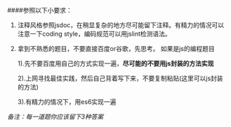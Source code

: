 ####参照以下小要求：

1. 注释风格参照jsdoc，在稍显复杂的地方尽可能留下注释。有精力的情况可以注意一下coding style，编码规范可以用jslint检测语法。

2. 拿到不熟悉的题目，不要直接百度or谷歌，先思考。
   如果是js的编程题目

   1).先不要百度用自己的方式实现一遍，**尽可能的不要用js封装的方法实现**


   2).上网寻找最佳实践，然后自己背着写下来，不要复制粘贴(这里可以js封装的方法)


   3).有精力的情况下，用es6实现一遍


  *备注：每一道题你应该留下3种答案*